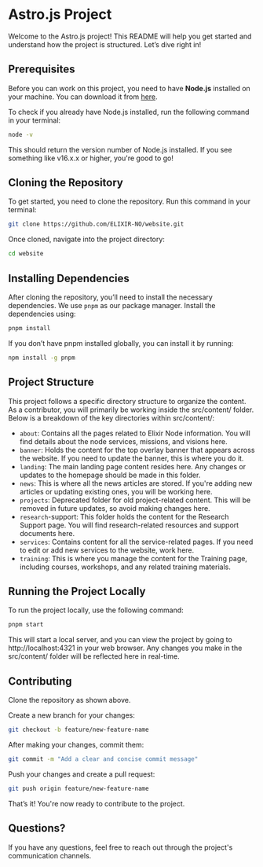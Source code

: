 # Astro.js Project

Welcome to the Astro.js project! This README will help you get started and understand how the project is structured. Let’s dive right in!

## Prerequisites

Before you can work on this project, you need to have **Node.js** installed on your machine. You can download it from [here](https://nodejs.org/).

To check if you already have Node.js installed, run the following command in your terminal:

```bash
node -v
```

This should return the version number of Node.js installed. If you see something like v16.x.x or higher, you're good to go!

## Cloning the Repository

To get started, you need to clone the repository. Run this command in your terminal:

```bash
git clone https://github.com/ELIXIR-NO/website.git
```

Once cloned, navigate into the project directory:

```bash
cd website
```

## Installing Dependencies

After cloning the repository, you’ll need to install the necessary dependencies. We use `pnpm` as our package manager. Install the dependencies using:

```bash
pnpm install
```

If you don’t have pnpm installed globally, you can install it by running:

```bash
npm install -g pnpm
```

## Project Structure

This project follows a specific directory structure to organize the content. As a contributor, you will primarily be working inside the src/content/ folder. Below is a breakdown of the key directories within src/content/:

- `about`: Contains all the pages related to Elixir Node information. You will find details about the node services, missions, and visions here.
- `banner`: Holds the content for the top overlay banner that appears across the website. If you need to update the banner, this is where you do it.
- `landing`: The main landing page content resides here. Any changes or updates to the homepage should be made in this folder.
- `news`: This is where all the news articles are stored. If you're adding new articles or updating existing ones, you will be working here.
- `projects`: Deprecated folder for old project-related content. This will be removed in future updates, so avoid making changes here.
- `research`-support: This folder holds the content for the Research Support page. You will find research-related resources and support documents here.
- `services`: Contains content for all the service-related pages. If you need to edit or add new services to the website, work here.
- `training`: This is where you manage the content for the Training page, including courses, workshops, and any related training materials.

## Running the Project Locally

To run the project locally, use the following command:

```bash
pnpm start
```

This will start a local server, and you can view the project by going to http://localhost:4321 in your web browser. Any changes you make in the src/content/ folder will be reflected here in real-time.

## Contributing

Clone the repository as shown above.

Create a new branch for your changes:

```bash
git checkout -b feature/new-feature-name
```

After making your changes, commit them:

```bash
git commit -m "Add a clear and concise commit message"
```

Push your changes and create a pull request:

```bash
git push origin feature/new-feature-name
```

That’s it! You're now ready to contribute to the project.

## Questions?

If you have any questions, feel free to reach out through the project's communication channels.

